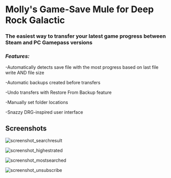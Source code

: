 # Molly's Game-Save Mule for Deep Rock Galactic #

### The easiest way to transfer your latest game progress between Steam and PC Gamepass versions ###

### ***Features:*** ###

-Automatically detects save file with the most progress based on last file write AND file size

-Automatic backups created before transfers

-Undo transfers with Restore From Backup feature

-Manually set folder locations

-Snazzy DRG-inspired user interface

## Screenshots ##

![screenshot_searchresult](https://user-images.githubusercontent.com/97016612/147925390-526a866c-b13d-4b29-9f2a-c07c736b8321.png)

![screenshot_highestrated](https://user-images.githubusercontent.com/97016612/147925535-fca1b57b-592d-4c0c-a909-07e034025919.png)

![screenshot_mostsearched](https://user-images.githubusercontent.com/97016612/147925562-0cce5e43-3f0e-47dd-a00a-bf5669f4133b.png)

![screenshot_unsubscribe](https://user-images.githubusercontent.com/97016612/147925576-5759e426-f55e-4f4f-a768-8da1fa87238a.png)
